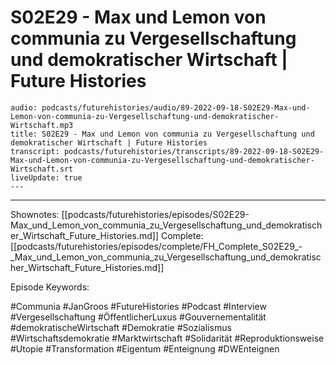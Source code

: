 # S02E29 - Max und Lemon von communia zu Vergesellschaftung und demokratischer Wirtschaft | Future Histories

```audio-note
audio: podcasts/futurehistories/audio/89-2022-09-18-S02E29-Max-und-Lemon-von-communia-zu-Vergesellschaftung-und-demokratischer-Wirtschaft.mp3
title: S02E29 - Max und Lemon von communia zu Vergesellschaftung und demokratischer Wirtschaft | Future Histories
transcript: podcasts/futurehistories/transcripts/89-2022-09-18-S02E29-Max-und-Lemon-von-communia-zu-Vergesellschaftung-und-demokratischer-Wirtschaft.srt
liveUpdate: true
---

```
---

Shownotes: [[podcasts/futurehistories/episodes/S02E29-Max_und_Lemon_von_communia_zu_Vergesellschaftung_und_demokratischer_Wirtschaft_Future_Histories.md]]
Complete: [[podcasts/futurehistories/episodes/complete/FH_Complete_S02E29_-_Max_und_Lemon_von_communia_zu_Vergesellschaftung_und_demokratischer_Wirtschaft_Future_Histories.md]]


Episode Keywords:

#Communia #JanGroos #FutureHistories #Podcast #Interview #Vergesellschaftung #ÖffentlicherLuxus #Gouvernementalität #demokratischeWirtschaft #Demokratie #Sozialismus #Wirtschaftsdemokratie #Marktwirtschaft #Solidarität #Reproduktionsweise #Utopie #Transformation #Eigentum #Enteignung #DWEnteignen
